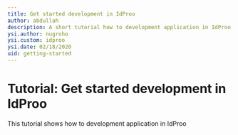 ```yaml
---
title: Get started development in IdProo
author: abdullah
description: A short tutorial how to development application in IdProo. 
ysi.author: nugroho
ysi.custom: idproo
ysi.date: 02/18/2020
uid: getting-started
---
```

# Tutorial: Get started development in IdProo

This tutorial shows how to development application in IdProo
 
